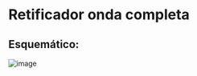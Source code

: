 # Retificador onda completa

## Esquemático:
![image](https://github.com/user-attachments/assets/d2988d58-ce88-4032-a87a-c69f43d55985)
